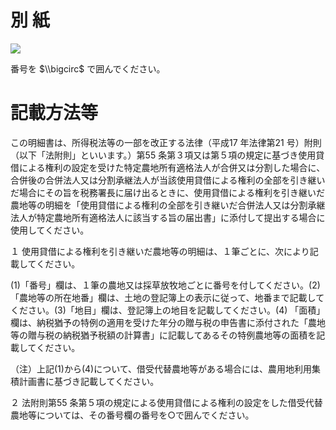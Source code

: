# 別 紙

![](https://www.nta.go.jp/tmp/a8e76b88-e46d-496e-8102-47c53ef793c8/images/e4ed46b4c8d71280aff6ad4c8cf78878e4e67ebccb28b8560ab646a0812ee09c.jpg)

番号を $\\bigcirc$ で囲んでください。

# 記載方法等

この明細書は、所得税法等の一部を改正する法律（平成17 年法律第21 号）附則（以下「法附則」といいます。）第55 条第３項又は第５項の規定に基づき使用貸借による権利の設定を受けた特定農地所有適格法人が合併又は分割した場合に、合併後の合併法人又は分割承継法人が当該使用貸借による権利の全部を引き継いだ場合にその旨を税務署長に届け出るときに、使用貸借による権利を引き継いだ農地等の明細を「使用貸借による権利の全部を引き継いだ合併法人又は分割承継法人が特定農地所有適格法人に該当する旨の届出書」に添付して提出する場合に使用してください。

１ 使用貸借による権利を引き継いだ農地等の明細は、１筆ごとに、次により記載してください。

(1)「番号」欄は、１筆の農地又は採草放牧地ごとに番号を付してください。(2)「農地等の所在地番」欄は、土地の登記簿上の表示に従って、地番まで記載してください。(3)「地目」欄は、登記簿上の地目を記載してください。(4) 「面積」欄は、納税猶予の特例の適用を受けた年分の贈与税の申告書に添付された「農地等の贈与税の納税猶予税額の計算書」に記載してあるその特例農地等の面積を記載してください。

（注）上記(1)から(4)について、借受代替農地等がある場合には、農用地利用集積計画書に基づき記載してください。

２ 法附則第55 条第５項の規定による使用貸借による権利の設定をした借受代替農地等については、その番号欄の番号を○で囲んでください。